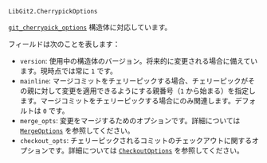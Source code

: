 ```
LibGit2.CherrypickOptions
```

[`git_cherrypick_options`](https://libgit2.org/libgit2/#HEAD/type/git_cherrypick_options) 構造体に対応しています。

フィールドは次のことを表します：

  * `version`: 使用中の構造体のバージョン。将来的に変更される場合に備えています。現時点では常に `1` です。
  * `mainline`: マージコミットをチェリーピックする場合、チェリーピックがその親に対して変更を適用できるようにする親番号（`1` から始まる）を指定します。マージコミットをチェリーピックする場合にのみ関連します。デフォルトは `0` です。
  * `merge_opts`: 変更をマージするためのオプションです。詳細については [`MergeOptions`](@ref) を参照してください。
  * `checkout_opts`: チェリーピックされるコミットのチェックアウトに関するオプションです。詳細については [`CheckoutOptions`](@ref) を参照してください。
